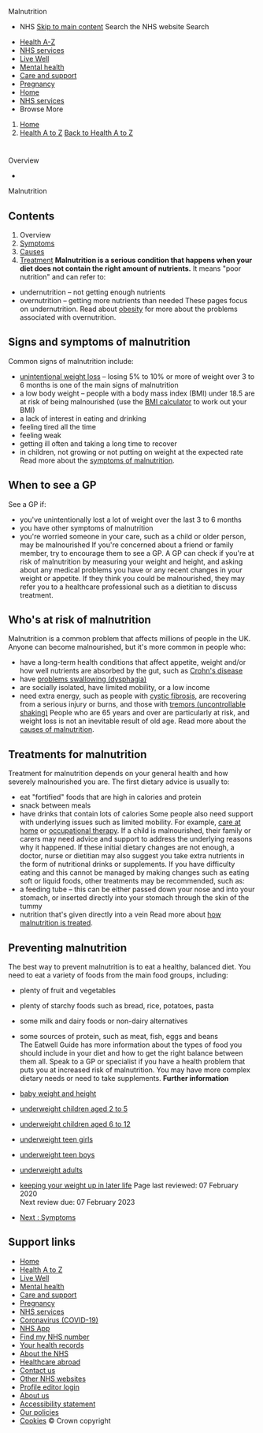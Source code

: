 
Malnutrition
 - NHS
[Skip to main content](#maincontent)
Search the NHS website
Search
* [Health A-Z](/conditions/)
* [NHS services](/nhs-services/)
* [Live Well](/live-well/)
* [Mental health](/mental-health/)
* [Care and support](/conditions/social-care-and-support-guide/)
* [Pregnancy](/pregnancy/)
* [Home](/)
* [NHS services](/nhs-services/)
* Browse
 More
1. [Home](/)
2. [Health A to Z](/conditions/)
[Back to 
 Health A to Z](/conditions/) 
# 
Overview
 
 - 
 Malnutrition
## Contents
1. Overview
2. [Symptoms](/conditions/malnutrition/symptoms/)
3. [Causes](/conditions/malnutrition/causes/)
4. [Treatment](/conditions/malnutrition/treatment/)
**Malnutrition is a serious condition that happens when your diet does not contain the right amount of nutrients.**
It means "poor nutrition" and can refer to:
* undernutrition – not getting enough nutrients
* overnutrition – getting more nutrients than needed
These pages focus on undernutrition. Read about [obesity](/conditions/obesity/) for more about the problems associated with overnutrition.
## Signs and symptoms of malnutrition
Common signs of malnutrition include:
* [unintentional weight loss](/conditions/unintentional-weight-loss/) – losing 5% to 10% or more of weight over 3 to 6 months is one of the main signs of malnutrition
* a low body weight – people with a body mass index (BMI) under 18.5 are at risk of being malnourished (use the [BMI calculator](/live-well/healthy-weight/bmi-calculator/) to work out your BMI)
* a lack of interest in eating and drinking
* feeling tired all the time
* feeling weak
* getting ill often and taking a long time to recover
* in children, not growing or not putting on weight at the expected rate
Read more about the [symptoms of malnutrition](/conditions/malnutrition/symptoms/).
## When to see a GP
See a GP if:
* you've unintentionally lost a lot of weight over the last 3 to 6 months
* you have other symptoms of malnutrition
* you're worried someone in your care, such as a child or older person, may be malnourished
If you're concerned about a friend or family member, try to encourage them to see a GP.
A GP can check if you're at risk of malnutrition by measuring your weight and height, and asking about any medical problems you have or any recent changes in your weight or appetite.
If they think you could be malnourished, they may refer you to a healthcare professional such as a dietitian to discuss treatment.
## Who's at risk of malnutrition
Malnutrition is a common problem that affects millions of people in the UK.
Anyone can become malnourished, but it's more common in people who:
* have a long-term health conditions that affect appetite, weight and/or how well nutrients are absorbed by the gut, such as [Crohn's disease](/conditions/crohns-disease/)
* have [problems swallowing (dysphagia)](/conditions/swallowing-problems-dysphagia/)
* are socially isolated, have limited mobility, or a low income
* need extra energy, such as people with [cystic fibrosis](/conditions/cystic-fibrosis/), are recovering from a serious injury or burns, and those with [tremors (uncontrollable shaking)](/conditions/tremor-or-shaking-hands/)
People who are 65 years and over are particularly at risk, and weight loss is not an inevitable result of old age.
Read more about the [causes of malnutrition](/conditions/malnutrition/causes/).
## Treatments for malnutrition
Treatment for malnutrition depends on your general health and how severely malnourished you are.
The first dietary advice is usually to:
* eat "fortified" foods that are high in calories and protein
* snack between meals
* have drinks that contain lots of calories
Some people also need support with underlying issues such as limited mobility. For example, [care at home](/conditions/social-care-and-support-guide/care-services-equipment-and-care-homes/homecare/) or [occupational therapy](/conditions/occupational-therapy/).
If a child is malnourished, their family or carers may need advice and support to address the underlying reasons why it happened.
If these initial dietary changes are not enough, a doctor, nurse or dietitian may also suggest you take extra nutrients in the form of nutritional drinks or supplements.
If you have difficulty eating and this cannot be managed by making changes such as eating soft or liquid foods, other treatments may be recommended, such as:
* a feeding tube – this can be either passed down your nose and into your stomach, or inserted directly into your stomach through the skin of the tummy
* nutrition that's given directly into a vein
Read more about [how malnutrition is treated](/conditions/malnutrition/treatment/).
## Preventing malnutrition
The best way to prevent malnutrition is to eat a healthy, balanced diet.
You need to eat a variety of foods from the main food groups, including:
* plenty of fruit and vegetables
* plenty of starchy foods such as bread, rice, potatoes, pasta
* some milk and dairy foods or non-dairy alternatives
* some sources of protein, such as meat, fish, eggs and beans
The Eatwell Guide has more information about the types of food you should include in your diet and how to get the right balance between them all.
Speak to a GP or specialist if you have a health problem that puts you at increased risk of malnutrition. You may have more complex dietary needs or need to take supplements.
**Further information**
* [baby weight and height](/conditions/pregnancy-and-baby/baby-weight-and-height/)
* [underweight children aged 2 to 5](/live-well/healthy-weight/childrens-weight/underweight-children-2-5-advice-for-parents/)
* [underweight children aged 6 to 12](/live-well/healthy-weight/childrens-weight/underweight-children-6-12-advice-for-parents/)
* [underweight teen girls](/live-well/healthy-weight/childrens-weight/underweight-teen-girls/)
* [underweight teen boys](/live-well/healthy-weight/childrens-weight/underweight-teen-boys/)
* [underweight adults](/live-well/healthy-weight/managing-your-weight/advice-for-underweight-adults/)
* [keeping your weight up in later life](/live-well/healthy-weight/managing-your-weight/keeping-your-weight-up-in-later-life/)
 Page last reviewed: 07 February 2020  
 Next review due: 07 February 2023
 
* [Next
:
Symptoms](/conditions/malnutrition/symptoms/)
## Support links
* [Home](/)
* [Health A to Z](/conditions/)
* [Live Well](/live-well/)
* [Mental health](/mental-health/)
* [Care and support](/conditions/social-care-and-support-guide/)
* [Pregnancy](/pregnancy/)
* [NHS services](/nhs-services/)
* [Coronavirus (COVID-19)](/conditions/coronavirus-covid-19/)
* [NHS App](/nhs-app/)
* [Find my NHS number](/nhs-services/online-services/find-nhs-number/)
* [Your health records](/using-the-nhs/about-the-nhs/your-health-records/)
* [About the NHS](/using-the-nhs/about-the-nhs/)
* [Healthcare abroad](/using-the-nhs/healthcare-abroad/apply-for-a-free-uk-global-health-insurance-card-ghic/)
* [Contact us](/contact-us/)
* [Other NHS websites](/nhs-sites/)
* [Profile editor login](/our-policies/profile-editor-login/)
* [About us](/about-us/)
* [Accessibility statement](/accessibility-statement/)
* [Our policies](/our-policies/)
* [Cookies](/our-policies/cookies-policy/)
© Crown copyright
